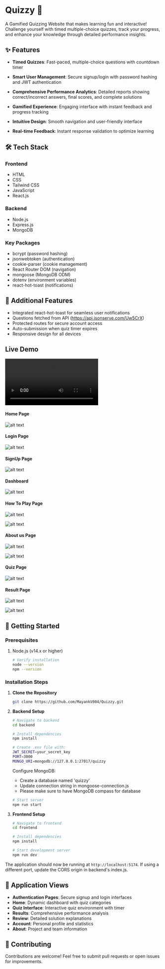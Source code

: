 # Quizzy 🎯

A Gamified Quizzing Website that makes learning fun and interactive! Challenge yourself with timed multiple-choice quizzes, track your progress, and enhance your knowledge through detailed performance insights.

## ✨ Features

- **Timed Quizzes**: Fast-paced, multiple-choice questions with countdown timer
- **Smart User Management**: Secure signup/login with password hashing and JWT authentication
- **Comprehensive Performance Analytics**: Detailed reports showing correct/incorrect answers, final scores, and complete solutions
- **Gamified Experience**: Engaging interface with instant feedback and progress tracking

- **Intuitive Design**: Smooth navigation and user-friendly interface
- **Real-time Feedback**: Instant response validation to optimize learning

## 🛠️ Tech Stack

### Frontend
- HTML
- CSS
- Tailwind CSS
- JavaScript
- React.js

### Backend
- Node.js
- Express.js
- MongoDB

### Key Packages
- bcrypt (password hashing)
- jsonwebtoken (authentication)
- cookie-parser (cookie management)
- React Router DOM (navigation)
- mongoose (MongoDB ODM)
- dotenv (environment variables)
- react-hot-toast (notifications)

## 🎯 Additional Features

- Integrated react-hot-toast for seamless user notifications
- Questions fetched from API (https://api.jsonserve.com/Uw5CrX)
- Protected routes for secure account access
- Auto-submission when quiz timer expires
- Responsive design for all devices

## Live Demo
<video controls src="Quizzy - Google Chrome 2025-02-01 23-00-39-1.mp4" title="Title"></video>

#### Home Page
![alt text](<Frontend//public/Screenshot 2025-02-01 223108.png>)

#### Login Page
![alt text](<Frontend//public/Screenshot 2025-02-01 223227.png>)

#### SignUp Page
![alt text](<Frontend//public/Screenshot 2025-02-01 223310.png>)

#### Dashboard
![alt text](<Frontend//public/Screenshot 2025-02-01 223519.png>)

#### How To Play Page
![alt text](<Frontend//public/Screenshot 2025-02-01 223139.png>)

![alt text](<Frontend//public/Screenshot 2025-02-01 223158.png>)

#### About us Page
![alt text](<Frontend//public/Screenshot 2025-02-01 223211.png>)

![alt text](<Frontend//public/Screenshot 2025-02-01 223218.png>)

#### Quiz Page
![alt text](<Frontend//public/Screenshot 2025-02-01 223413.png>)

#### Result Page
![alt text](<Frontend//public/Screenshot 2025-02-01 223442.png>)

![alt text](<Frontend//public/Screenshot 2025-02-01 223505.png>)



## 🚀 Getting Started

### Prerequisites

1. Node.js (v14.x or higher)
   ```bash
   # Verify installation
   node --version
   npm --version
   ```

### Installation Steps

1. **Clone the Repository**
   ```bash
   git clone https://github.com/MayankV004/Quizzy.git
   ```

2. **Backend Setup**
   ```bash
   # Navigate to backend
   cd backend

   # Install dependencies
   npm install

   # Create .env file with:
   JWT_SECRET=your_secret_key
   PORT=3000
   MONGO_URI=mongodb://127.0.0.1:27017/quizzy
   ```

   Configure MongoDB:
   - Create a database named 'quizzy'
   - Update connection string in mongoose-connection.js
   - Please make sure to have MongoDB compass for database
   

   ```bash
   # Start server
   npm run start
   ```

3. **Frontend Setup**
   ```bash
   # Navigate to frontend
   cd frontend

   # Install dependencies
   npm install

   # Start development server
   npm run dev
   ```

The application should now be running at `http://localhost:5174`. If using a different port, update the CORS origin in backend's index.js.

## 📱 Application Views

- **Authentication Pages**: Secure signup and login interfaces
- **Home**: Dynamic dashboard with quiz categories
- **Quiz Interface**: Interactive quiz environment with timer
- **Results**: Comprehensive performance analysis
- **Review**: Detailed solution explanations
- **Account**: Personal profile and statistics
- **About**: Project and team information

## 🤝 Contributing

Contributions are welcome! Feel free to submit pull requests or open issues for improvements.
